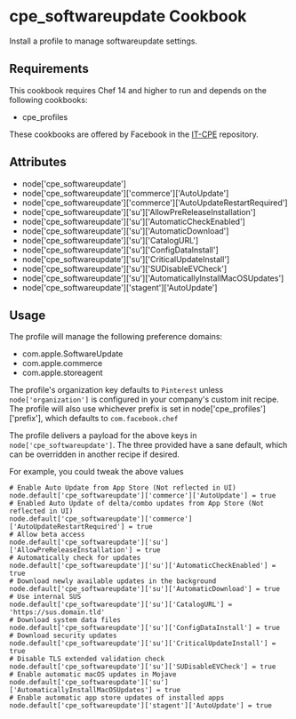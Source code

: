 cpe_softwareupdate Cookbook
========================
Install a profile to manage softwareupdate settings.

Requirements
----------
This cookbook requires Chef 14 and higher to run and depends on the following cookbooks:

* cpe_profiles

These cookbooks are offered by Facebook in the [IT-CPE](https://github.com/facebook/IT-CPE) repository.

Attributes
----------
* node['cpe_softwareupdate']
* node['cpe_softwareupdate']['commerce']['AutoUpdate']
* node['cpe_softwareupdate']['commerce']['AutoUpdateRestartRequired']
* node['cpe_softwareupdate']['su']['AllowPreReleaseInstallation']
* node['cpe_softwareupdate']['su']['AutomaticCheckEnabled']
* node['cpe_softwareupdate']['su']['AutomaticDownload']
* node['cpe_softwareupdate']['su']['CatalogURL']
* node['cpe_softwareupdate']['su']['ConfigDataInstall']
* node['cpe_softwareupdate']['su']['CriticalUpdateInstall']
* node['cpe_softwareupdate']['su']['SUDisableEVCheck']
* node['cpe_softwareupdate']['su']['AutomaticallyInstallMacOSUpdates']
* node['cpe_softwareupdate']['stagent']['AutoUpdate']

Usage
-----
The profile will manage the following preference domains:
- com.apple.SoftwareUpdate
- com.apple.commerce
- com.apple.storeagent

The profile's organization key defaults to `Pinterest` unless `node['organization']` is
configured in your company's custom init recipe. The profile will also use
whichever prefix is set in node['cpe_profiles']['prefix'], which defaults to `com.facebook.chef`

The profile delivers a payload for the above keys in `node['cpe_softwareupdate']`.  The three provided have a sane default, which can be overridden in another recipe if desired.

For example, you could tweak the above values

    # Enable Auto Update from App Store (Not reflected in UI)
    node.default['cpe_softwareupdate']['commerce']['AutoUpdate'] = true
    # Enabled Auto Update of delta/combo updates from App Store (Not reflected in UI)
    node.default['cpe_softwareupdate']['commerce']['AutoUpdateRestartRequired'] = true
    # Allow beta access
    node.default['cpe_softwareupdate']['su']['AllowPreReleaseInstallation'] = true
    # Automatically check for updates
    node.default['cpe_softwareupdate']['su']['AutomaticCheckEnabled'] = true
    # Download newly available updates in the background
    node.default['cpe_softwareupdate']['su']['AutomaticDownload'] = true
    # Use internal SUS
    node.default['cpe_softwareupdate']['su']['CatalogURL'] = 'https://sus.domain.tld'
    # Download system data files
    node.default['cpe_softwareupdate']['su']['ConfigDataInstall'] = true
    # Download security updates
    node.default['cpe_softwareupdate']['su']['CriticalUpdateInstall'] = true
    # Disable TLS extended validation check
    node.default['cpe_softwareupdate']['su']['SUDisableEVCheck'] = true
    # Enable automatic macOS updates in Mojave
    node.default['cpe_softwareupdate']['su']['AutomaticallyInstallMacOSUpdates'] = true
    # Enable automatic app store updates of installed apps
    node.default['cpe_softwareupdate']['stagent']['AutoUpdate'] = true
